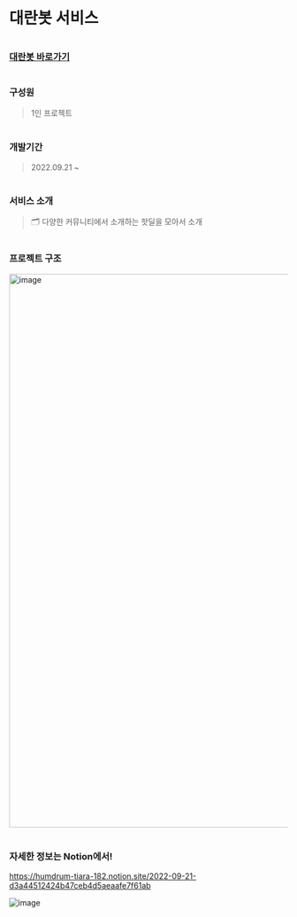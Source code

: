 # 대란봇 서비스
#
### [대란봇 바로가기](https://daeranbot.com/)
#
### 구성원
> 1인 프로젝트
#
### 개발기간
> 2022.09.21 ~ 
#
### 서비스 소개
> 🗂 다양한 커뮤니티에서 소개하는 핫딜을 모아서 소개
#
#
### 프로젝트 구조
<img width="1000" alt="image" src="https://user-images.githubusercontent.com/47582622/230268452-d7c9449b-1556-4525-9f4d-2fa828d60cf2.png">

#
### 자세한 정보는 Notion에서!
https://humdrum-tiara-182.notion.site/2022-09-21-d3a44512424b47ceb4d5aeaafe7f61ab
 
![image](https://user-images.githubusercontent.com/47582622/228147352-d778f0f6-144a-40fe-87f8-5b7334c2dcce.png)
